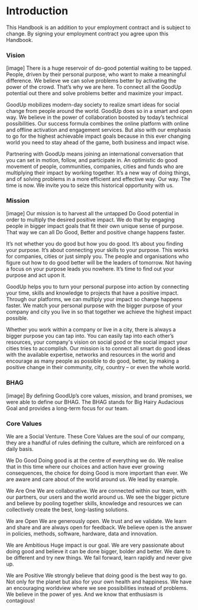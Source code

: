<h1 style="margin-top: 3em;">Introduction</h1>

This Handbook is an addition to your employment contract and is subject to change. By
signing your employment contract you agree upon this Handbook.

### Vision
[image]
There is a huge reservoir of do-good potential waiting to be tapped. People, driven by their personal purpose, who want to make a meaningful difference. We believe we can solve problems better by activating the power of the crowd. That’s why we are here. To connect all the GoodUp potential out there and solve problems better and maximize your impact. 

GoodUp mobilizes modern-day society to realize smart ideas for social change from people around the world. GoodUp does so in a smart and open way. We believe in the power of collaboration boosted by today’s technical possibilities. Our success formula combines the online platform with online and offline activation and engagement services. But also with our emphasis to go for the highest achievable impact goals because in this ever changing world you need to stay ahead of the game, both business and impact wise.  

Partnering with GoodUp means joining an international conversation that you can set in motion, follow, and participate in. An optimistic do good movement of people, communities, companies, cities and funds who are multiplying their impact by working together. It’s a new way of doing things, and of solving problems in a more efficient and effective way. Our way. The time is now. We invite you to seize this historical opportunity with us. 

### Mission
[image]
Our mission is to harvest all the untapped Do Good potential in order to multiply the desired positive impact. We do that by engaging people in bigger impact goals that fit their own unique sense of purpose. That way we can all Do Good, Better and positive change happens faster.

It’s not whether you do good but how you do good. It’s about you finding your purpose. It’s about connecting your skills to your purpose. This works for companies, cities or just simply you. The people and organisations who figure out how to do good better will be the leaders of tomorrow. Not having a focus on your purpose leads you nowhere. It’s time to find out your purpose and act upon it. 

GoodUp helps you to turn your personal purpose into action by connecting your time, skills and knowledge to projects that have a positive impact. Through our platforms, we can multiply your impact so change happens faster. We match your personal purpose with the bigger purpose of your company and city you live in so that together we achieve the highest impact possible. 

Whether you work within a company or live in a city, there is always a bigger purpose you can tap into. You can easily tap into each other’s resources, your company's vision on social good or the social impact your cities tries to accomplish. Our mission is to connect all smart do good ideas with the available expertise, networks and resources in the world and encourage as many people as possible to do good, better, by making a positive change in their community, city, country – or even the whole world. 

### BHAG
[image]
By defining GoodUp’s core values, mission, and brand promises, we were able to define our BHAG. The BHAG stands for Big Hairy Audacious Goal and provides a long-term focus for our team.

### Core Values
We are a Social Venture. These Core Values are the soul of our company, they are a handful
of rules defining the culture, which are reinforced on a daily basis.

We Do Good
Doing good is at the centre of everything we do. We realise that in this time where our
choices and action have ever growing consequences, the choice for doing Good is more
important than ever. We are aware and care about of the world around us. We lead by
example.

We Are One
We are collaborative. We are connected within our team, with our partners, our users and the world around us. We see the bigger picture and believe by pooling together skills, knowledge and resources we can collectively create the best, long-lasting solutions.

We are Open
We are generously open. We trust and we validate. We learn and share and are always open
for feedback. We believe open is the answer in policies, methods, software, hardware, data
and innovation.

We are Ambitious
Huge impact is our goal. We are very passionate about doing good and believe it can be
done bigger, bolder and better. We dare to be different and try new things. We fail forward,
learn rapidly and never give up.

We are Positive
We strongly believe that doing good is the best way to go. Not only for the planet but also for your own health and happiness. We have an encouraging worldview where we see
possibilities instead of problems. We believe in the power of yes. And we know that
enthusiasm is contagious!